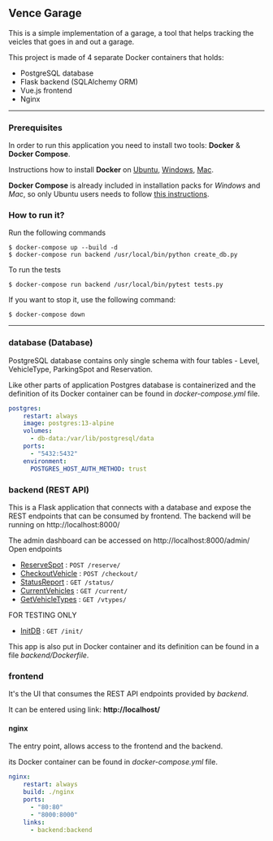 ## Vence Garage

This is a simple implementation of a garage, a tool that helps tracking the veicles that goes in and out a garage.

This project is made of 4 separate Docker containers that holds:

- PostgreSQL database
- Flask backend (SQLAlchemy ORM)
- Vue.js frontend
- Nginx

---

### Prerequisites

In order to run this application you need to install two tools: **Docker** & **Docker Compose**.

Instructions how to install **Docker** on [Ubuntu](https://docs.docker.com/install/linux/docker-ce/ubuntu/), [Windows](https://docs.docker.com/docker-for-windows/install/), [Mac](https://docs.docker.com/docker-for-mac/install/).

**Docker Compose** is already included in installation packs for *Windows* and *Mac*, so only Ubuntu users needs to follow [this instructions](https://docs.docker.com/compose/install/).

### How to run it?
Run the following commands
```
$ docker-compose up --build -d
$ docker-compose run backend /usr/local/bin/python create_db.py
```

To run the tests
```
$ docker-compose run backend /usr/local/bin/pytest tests.py
```
If you want to stop it, use the following command:

```
$ docker-compose down
```

---

### database (Database)

PostgreSQL database contains only single schema with four tables - Level, VehicleType, ParkingSpot and Reservation.

Like other parts of application Postgres database is containerized and
the definition of its Docker container can be found in
*docker-compose.yml* file.

```yml
postgres:
    restart: always
    image: postgres:13-alpine
    volumes:
      - db-data:/var/lib/postgresql/data
    ports:
      - "5432:5432"
    environment:
      POSTGRES_HOST_AUTH_METHOD: trust
```

### backend (REST API)

This is a Flask application that connects with a
database and expose the REST endpoints that can be consumed by
frontend.
The backend will be running on http://localhost:8000/

The admin dashboard can be accessed on http://localhost:8000/admin/
Open endpoints

* [ReserveSpot](.apidoc/reserve.md) : `POST /reserve/`
* [CheckoutVehicle](.apidoc/checkout.md) : `POST /checkout/`
* [StatusReport](.apidoc/status.md) : `GET /status/`
* [CurrentVehicles](.apidoc/current.md) : `GET /current/`
* [GetVehicleTypes](.apidoc/vtypes.md) : `GET /vtypes/`

FOR TESTING ONLY
* [InitDB](.apidoc/init.md) : `GET /init/`

This app is also put in Docker container and its definition can be found
in a file *backend/Dockerfile*. 



### frontend

It's the UI that consumes the REST API endpoints provided by
*backend*.

It can be entered using link: **http://localhost/**

#### nginx

The entry point, allows access to the frontend and the backend.

its Docker container can be found in
*docker-compose.yml* file.

```yml
nginx:
    restart: always
    build: ./nginx
    ports:
      - "80:80"
      - "8000:8000"
    links:
      - backend:backend
```